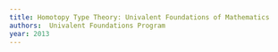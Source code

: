 ```yaml
---
title: Homotopy Type Theory: Univalent Foundations of Mathematics
authors:  Univalent Foundations Program
year: 2013
---
```


